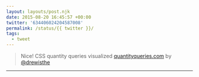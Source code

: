 ```yaml
---
layout: layouts/post.njk
date: 2015-08-20 16:45:57 +00:00
twitter: '634406024204587008'
permalink: /status/{{ twitter }}/
tags: 
  - tweet
---
```


> Nice! CSS quantity queries visualized [quantityqueries.com](http://quantityqueries.com) by [@drewisthe](https://twitter.com/drewisthe) 

---
